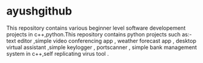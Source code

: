 # ayushgithub
This repository contains various beginner level software developement projects in c++,python.This repository contains python projects such  as:-text editor ,simple video conferencing app , weather forecast app , desktop virtual assistant ,simple keylogger , portscanner , simple bank management system in c++,self replicating virus tool .
